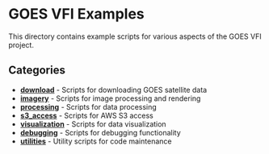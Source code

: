 # GOES VFI Examples

This directory contains example scripts for various aspects of the GOES VFI project.

## Categories

- **[download](download/)** - Scripts for downloading GOES satellite data
- **[imagery](imagery/)** - Scripts for image processing and rendering
- **[processing](processing/)** - Scripts for data processing
- **[s3_access](s3_access/)** - Scripts for AWS S3 access
- **[visualization](visualization/)** - Scripts for data visualization
- **[debugging](debugging/)** - Scripts for debugging functionality
- **[utilities](utilities/)** - Utility scripts for code maintenance
